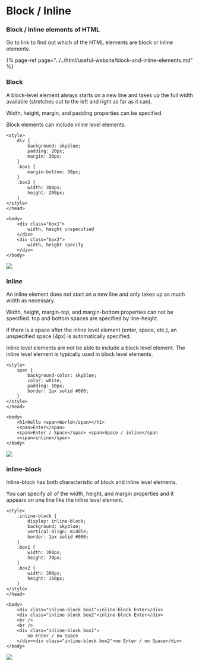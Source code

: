 # Block / Inline

### Block / Inline elements of HTML

 Go to link to find out which of the HTML elements are block or inline elements.

{% page-ref page="../../html/useful-website/block-and-inline-elements.md" %}



### Block

A block-level element always starts on a new line and takes up the full width available \(stretches out to the left and right as far as it can\).

Width, height, margin, and padding properties can be specified.

Block elements can include inline level elements.

```markup
<style>
    div {
        background: skyblue;
        padding: 20px;
        margin: 30px;
    }
    .box1 {
        margin-bottom: 50px;
    }
    .box2 {
        width: 300px;
        height: 200px;
    }
</style>
</head>

<body>
    <div class="box1">
        width, height unspecified
    </div>
    <div class="box2">
        width, height specify
    </div>
</body>
```

![](https://i.postimg.cc/prqP9DQV/block.png)



### Inline

An inline element does not start on a new line and only takes up as much width as necessary.

Width, height, margin-top, and margin-bottom properties can not be specified. top and bottom spaces are specified by line-height.

If there is a space after the inline level element \(enter, space, etc.\), an unspecified space \(4px\) is automatically specified.

Inline level elements are not be able to include a block level element. The inline level element is typically used in block level elements.

```markup
<style>
    span {
        background-color: skyblue;
        color: white;
        padding: 10px;
        border: 1px solid #000;
    }
</style>
</head>

<body>
    <h1>Hello <span>World</span></h1>
    <span>Enter</span>
    <span>Enter / Space</span> <span>Space / inline</span
    ><span>inline</span>
</body>
```

![](https://i.postimg.cc/65tDg2rz/inline.png)



### inline-block

Inline-block has both characteristic of block and inline level elements.

You can specify all of the width, height, and margin properties and it appears on one line like the inline level element.

```markup
<style>
    .inline-block {
        display: inline-block;
        background: skyblue;
        vertical-align: middle;
        border: 1px solid #000;
    }
    .box1 {
        width: 300px;
        height: 70px;
    }
    .box2 {
        width: 300px;
        height: 150px;
    }
</style>
</head>

<body>
    <div class="inline-block box1">inline-block Enter</div>
    <div class="inline-block box2">inline-block Enter</div>
    <br />
    <br />
    <div class="inline-block box1">
        no Enter / no Space
    </div><div class="inline-block box2">no Enter / no Space</div>
</body>
```

![](https://i.postimg.cc/850zw2nQ/inline-block.png)

